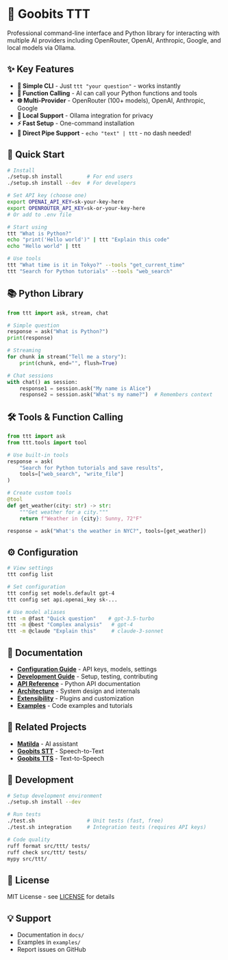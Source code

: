 # 🤖 Goobits TTT

Professional command-line interface and Python library for interacting with multiple AI providers including OpenRouter, OpenAI, Anthropic, Google, and local models via Ollama.

## ✨ Key Features

- **🎯 Simple CLI** - Just `ttt "your question"` - works instantly
- **🔧 Function Calling** - AI can call your Python functions and tools
- **🌐 Multi-Provider** - OpenRouter (100+ models), OpenAI, Anthropic, Google
- **🤖 Local Support** - Ollama integration for privacy
- **⚡ Fast Setup** - One-command installation
- **🔄 Direct Pipe Support** - `echo "text" | ttt` - no dash needed!

## 🚀 Quick Start

```bash
# Install
./setup.sh install        # For end users
./setup.sh install --dev  # For developers

# Set API key (choose one)
export OPENAI_API_KEY=sk-your-key-here
export OPENROUTER_API_KEY=sk-or-your-key-here
# Or add to .env file

# Start using
ttt "What is Python?"
echo "print('Hello world')" | ttt "Explain this code"
echo "Hello world" | ttt

# Use tools
ttt "What time is it in Tokyo?" --tools "get_current_time"
ttt "Search for Python tutorials" --tools "web_search"
```

## 📚 Python Library

```python
from ttt import ask, stream, chat

# Simple question
response = ask("What is Python?")
print(response)

# Streaming
for chunk in stream("Tell me a story"):
    print(chunk, end="", flush=True)

# Chat sessions
with chat() as session:
    response1 = session.ask("My name is Alice")
    response2 = session.ask("What's my name?")  # Remembers context
```

## 🛠️ Tools & Function Calling

```python
from ttt import ask
from ttt.tools import tool

# Use built-in tools
response = ask(
    "Search for Python tutorials and save results",
    tools=["web_search", "write_file"]
)

# Create custom tools
@tool
def get_weather(city: str) -> str:
    """Get weather for a city."""
    return f"Weather in {city}: Sunny, 72°F"

response = ask("What's the weather in NYC?", tools=[get_weather])
```

## ⚙️ Configuration

```bash
# View settings
ttt config list

# Set configuration
ttt config set models.default gpt-4
ttt config set api.openai_key sk-...

# Use model aliases
ttt -m @fast "Quick question"    # gpt-3.5-turbo
ttt -m @best "Complex analysis"   # gpt-4
ttt -m @claude "Explain this"     # claude-3-sonnet
```

## 📖 Documentation

- **[Configuration Guide](docs/configuration.md)** - API keys, models, settings
- **[Development Guide](docs/development.md)** - Setup, testing, contributing
- **[API Reference](docs/api-reference.md)** - Python API documentation
- **[Architecture](docs/architecture.md)** - System design and internals
- **[Extensibility](docs/extensibility.md)** - Plugins and customization
- **[Examples](examples/)** - Code examples and tutorials

## 🔗 Related Projects

- **[Matilda](https://github.com/goobits/matilda)** - AI assistant
- **[Goobits STT](https://github.com/goobits/stt)** - Speech-to-Text
- **[Goobits TTS](https://github.com/goobits/tts)** - Text-to-Speech

## 🧪 Development

```bash
# Setup development environment
./setup.sh install --dev

# Run tests
./test.sh                 # Unit tests (fast, free)
./test.sh integration     # Integration tests (requires API keys)

# Code quality
ruff format src/ttt/ tests/
ruff check src/ttt/ tests/
mypy src/ttt/
```

## 📝 License

MIT License - see [LICENSE](LICENSE) for details

## 💡 Support

- Documentation in `docs/`
- Examples in `examples/`
- Report issues on GitHub